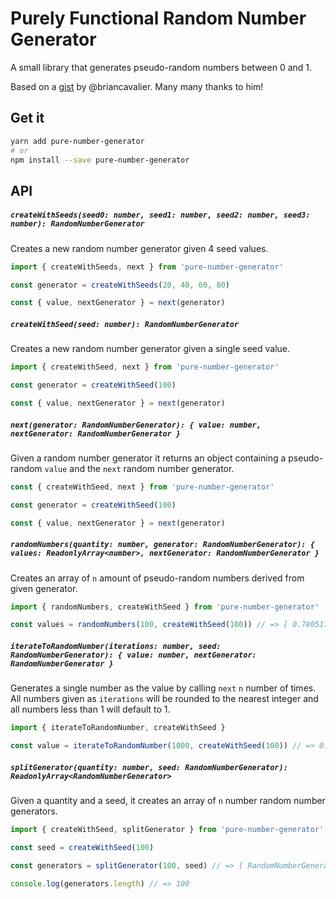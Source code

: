 # Purely Functional Random Number Generator

A small library that generates pseudo-random numbers between 0 and 1.

Based on a [gist](https://gist.github.com/briancavalier/f71314fcff5e7870608e) by @briancavalier.
Many many thanks to him!

## Get it

```sh
yarn add pure-number-generator
# or
npm install --save pure-number-generator
```

## API

##### `createWithSeeds(seed0: number, seed1: number, seed2: number, seed3: number): RandomNumberGenerator`

Creates a new random number generator given 4 seed values.

```typescript
import { createWithSeeds, next } from 'pure-number-generator'

const generator = createWithSeeds(20, 40, 60, 80)

const { value, nextGenerator } = next(generator)
```

##### `createWithSeed(seed: number): RandomNumberGenerator`

Creates a new random number generator given a single seed value.

```typescript
import { createWithSeed, next } from 'pure-number-generator'

const generator = createWithSeed(100)

const { value, nextGenerator } = next(generator)
```

##### `next(generator: RandomNumberGenerator): { value: number, nextGenerator: RandomNumberGenerator }`

Given a random number generator it returns an object containing a pseudo-random `value` and
the `next` random number generator.

```typescript
const { createWithSeed, next } from 'pure-number-generator'

const generator = createWithSeed(100)

const { value, nextGenerator } = next(generator)
```

##### `randomNumbers(quantity: number, generator: RandomNumberGenerator): { values: ReadonlyArray<number>, nextGenerator: RandomNumberGenerator }`

Creates an array of `n` amount of pseudo-random numbers derived from given generator.

```typescript
import { randomNumbers, createWithSeed } from 'pure-number-generator'

const values = randomNumbers(100, createWithSeed(100)) // => [ 0.7805178083945066, ... ] 100 items
```

##### `iterateToRandomNumber(iterations: number, seed: RandomNumberGenerator): { value: number, nextGenerator: RandomNumberGenerator }`

Generates a single number as the value by calling `next` `n` number of
times. All numbers given as `iterations` will be rounded to the nearest integer and
all numbers less than 1 will default to 1.

```typescript
import { iterateToRandomNumber, createWithSeed }

const value = iterateToRandomNumber(1000, createWithSeed(100)) // => 0.5745331489015371
```

##### `splitGenerator(quantity: number, seed: RandomNumberGenerator): ReadonlyArray<RandomNumberGenerator>`

Given a quantity and a seed, it creates an array of `n` number random number generators.

```typescript
import { createWithSeed, splitGenerator } from 'pure-number-generator'

const seed = createWithSeed(100)

const generators = splitGenerator(100, seed) // => [ RandomNumberGenerator, ... ]

console.log(generators.length) // => 100
```